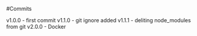 #Commits 

v1.0.0 - first commit
v1.1.0 - git ignore added 
v1.1.1 - deliting node_modules from git 
v2.0.0 - Docker 